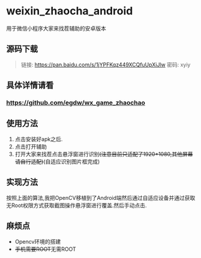# weixin_zhaocha_android
用于微信小程序大家来找茬辅助的安卓版本

## 源码下载

> 链接: <a href="https://pan.baidu.com/s/1jYPFKqz449XCQfuUpXiJlw">https://pan.baidu.com/s/1jYPFKqz449XCQfuUpXiJlw</a> 密码: xyiy

## 具体详情请看 
### https://github.com/egdw/wx_game_zhaochao

## 使用方法
1. 点击安装好apk之后.
2. 点击打开辅助
3. 打开大家来找茬点击悬浮窗进行识别<del>(注意目前只适配了1920*1080,其他屏幕请自行适配)</del>(自适应识别图片框完成)

## 实现方法
按照上面的算法,我把OpenCV移植到了Android端然后通过自适应设备并通过获取无Root权限方式获取截图操作悬浮窗进行覆盖.然后手动点击.

## 麻烦点
* Opencv环境的搭建
* <del>手机需要ROOT</del>无需ROOT

